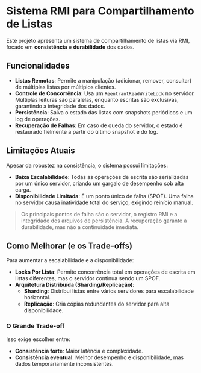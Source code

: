 # Sistema RMI para Compartilhamento de Listas

Este projeto apresenta um sistema de compartilhamento de listas via RMI, focado em **consistência** e **durabilidade** dos dados.

## Funcionalidades 

- **Listas Remotas**: Permite a manipulação (adicionar, remover, consultar) de múltiplas listas por múltiplos clientes.
- **Controle de Concorrência**: Usa um `ReentrantReadWriteLock` no servidor. Múltiplas leituras são paralelas, enquanto escritas são exclusivas, garantindo a integridade dos dados.
- **Persistência**: Salva o estado das listas com snapshots periódicos e um log de operações.
- **Recuperação de Falhas**: Em caso de queda do servidor, o estado é restaurado fielmente a partir do último snapshot e do log.

## Limitações Atuais

Apesar da robustez na consistência, o sistema possui limitações:

- **Baixa Escalabilidade**: Todas as operações de escrita são serializadas por um único servidor, criando um gargalo de desempenho sob alta carga.
- **Disponibilidade Limitada**: É um ponto único de falha (SPOF). Uma falha no servidor causa inatividade total do serviço, exigindo reinício manual.

> Os principais pontos de falha são o servidor, o registro RMI e a integridade dos arquivos de persistência. A recuperação garante a durabilidade, mas não a continuidade imediata.

## Como Melhorar (e os Trade-offs)

Para aumentar a escalabilidade e a disponibilidade:

- **Locks Por Lista**: Permite concorrência total em operações de escrita em listas diferentes, mas o servidor continua sendo um SPOF.
- **Arquitetura Distribuída (Sharding/Replicação)**:
  - **Sharding**: Distribui listas entre vários servidores para escalabilidade horizontal.
  - **Replicação**: Cria cópias redundantes do servidor para alta disponibilidade.

### O Grande Trade-off

Isso exige escolher entre:

- **Consistência forte**: Maior latência e complexidade.
- **Consistência eventual**: Melhor desempenho e disponibilidade, mas dados temporariamente inconsistentes.

